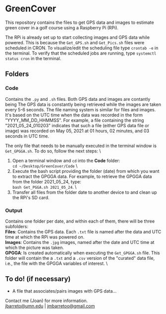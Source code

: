 # GreenCover
This repository contains the files to get GPS data and images to estimate green cover in a golf course using a Raspberry Pi (RPi).

The RPi is already set up to start collecting images and GPS data while powered. This is because the `Get_GPS.sh` and `Get_Pics.sh` files were scheduled in CRON. To visualize/edit the scheduling file type `crontab -e` in the terminal. To verify that the scheduled jobs are running, type `systemctl status cron` in the terminal. 


## Folders 

### Code
Contains the `.py` and `.sh` files. Both GPS data and images are contantly being The GPS data is constantly being retrieved while the images are taken every 5-6 seconds.
The file naming system is similar for files and images. It's based on the UTC time when the data was recorded in the form "YYYY_MM_DD_HHMMSS". For example, a file containing the string "2021_05_24_010203" indicates that such a file (either GPS data file or image) was recorded on May 05, 2021 at 01 hours, 02 minutes, and 03 seconds in UTC time. 

The only file that needs to be manually executed in the terminal window is `Get_GPGGA.sh`. To do so, follow the next steps: \
1. Open a terminal window and `cd` into the **Code** folder: \
`cd ~/Desktop/GreenCover/Code` \
2. Execute the bash script providing the folder (date) from which you want to extract the GPGGA data. For example, to retrieve the GPGGA data from the folder 2021_05_24, type: \
`bash Get_PGGA.sh 2021_05_24`. \
3. Transfer all files from the folder date to another device to and clean up the RPi's SD card.

### Output
Contains one folder per date, and within each of them, there will be three subfolders: \
**Files**: Contains the GPS data. Each `.txt` file is named after the data and UTC time at which the RPi was powered on. \
**Images**: Contains the `.jpg` images, named after the date and UTC time at which the picture was taken. \
**GPGGA**: Is created automatically when executing the `Get_GPGGA.sh` file. This folder will contain the a `.txt` and a `.csv` version of the "curated" data file, i.e., the file with the GPGGA variables of interest. \

## To do! (if necessary)
- A file that associates/pairs images with GPS data...



Contact me (Joan) for more information. \
jbarreto@umn.edu | jmbarretoo@gmail.com
